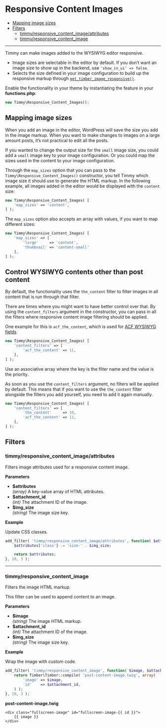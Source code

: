 # Responsive Content Images

<!-- TOC -->

- [Mapping image sizes](#mapping-image-sizes)
- [Filters](#filters)
    - [timmy/responsive_content_image/attributes](#timmyresponsive_content_imageattributes)
    - [timmy/responsive_content_image](#timmyresponsive_content_image)

<!-- /TOC -->

---

Timmy can make images added to the WYSIWYG editor responsive.

- Image sizes are selectable in the editor by default. If you don’t want an image size to show up in the backend, use `'show_in_ui' => false`.
- Selects the size defined in your image configuration to build up the responsive markup through [`get_timber_image_responsive()`](#get_timber_image_responsive).

Enable the functionality in your theme by instantiating the feature in your **functions.php**:

```php
new Timmy\Responsive_Content_Images(); 
```

## Mapping image sizes

When you add an image in the editor, WordPress will save the size you add in the image markup. When you want to make changes to images on a large amount posts, it’s not practical to edit all the posts.

If you wanted to change the output size for the `small` image size, you could add a `small` image key to your image configuration. Or you could map the sizes used in the content to your image configuration.

Through the `map_sizes` option that you can pass to the `Timmy\Responsive_Content_Images()` constructor, you tell Timmy which image size it should use to generate the HTML markup. In the following example, all images added in the editor would be displayed with the `content` size:

```php
new Timmy\Responsive_Content_Images( [
    'map_sizes' => 'content',
] );
```

The `map_sizes` option also accepts an array with values, if you want to map different sizes:

```php
new Timmy\Responsive_Content_Images( [
    'map_sizes' => [
        'large'     => 'content',
        'thumbnail' => 'content-small'
    ],
] );
```

## Control WYSIWYG contents other than post content

By default, the functionality uses the `the_content` filter to filter images in all content that is run through that filter.

There are times where you might want to have better control over that. By using the `content_filters` argument in the constructor, you can pass in all the filters where responsive content image filtering should be applied.

One example for this is `acf_the_content`, which is used for [ACF WYSIWYG fields](https://www.advancedcustomfields.com/resources/wysiwyg-editor/).

```php
new Timmy\Responsive_Content_Images( [
	'content_filters' => [
		'acf_the_content' => 11,
	],
] );
```

Use an associative array where the key is the filter name and the value is the priority.

As soon as you use the `content_filters` argument, no filters will be applied by default. This means that if you want to use the `the_content` filter alongside the filters you add yourself, you need to add it again manually.

```php
new Timmy\Responsive_Content_Images( [
	'content_filters' => [
        'the_content'     => 10,
		'acf_the_content' => 11,
	],
] );
```

## Filters

### timmy/responsive_content_image/attributes

Filters image attributes used for a responsive content image.

**Parameters**

* **$attributes**  
    *(array)* A key-value array of HTML attributes.
* **$attachment_id**  
    *(int)* The attachment ID of the image.
* **$img_size**  
    *(string)* The image size key.

**Example**

Update CSS classes.

```php
add_filter( 'timmy/responsive_content_image/attributes', function( $attributes, $attachment_id, $img_size ) {
    $attributes['class'] .= 'size-' . $img_size;

    return $attributes;
}, 10, 3 );
```

---

### timmy/responsive_content_image

Filters the image HTML markup.

This filter can be used to append content to an image.

**Parameters**

* **$image**  
    *(string)* The image HTML markup.
* **$attachment_id**  
    *(int)* The attachment ID of the image.
* **$img_size**  
    *(string)* The image size key.

**Example**

Wrap the image with custom code.

```php
add_filter( 'timmy/responsive_content_image', function( $image, $attachment_id, $img_size ) {
    return Timber\Timber::compile( 'post-content-image.twig', array(
        'image' => $image,
        'id'    => $attachment_id,
    ) );
}, 10, 3 );
```

**post-content-image.twig**

```twig
<div class="fullscreen-image" id="fullscreen-image-{{ id }}">
    {{ image }}
</div>
```
